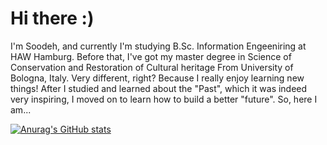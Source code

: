 # Hi there :) 

I'm Soodeh, and currently I'm studying B.Sc. Information Engeeniring at HAW Hamburg. Before that, I've got my master degree in Science of Conservation and Restoration of Cultural heritage From University of Bologna, Italy. Very different, right? Because I really enjoy learning new things! After I studied and learned about the "Past", which it was indeed very inspiring, I moved on to learn how to build a better "future". So, here I am...

[![Anurag's GitHub stats](https://github-readme-stats.vercel.app/api?username=Soodeh84)](https://github.com/anuraghazra/github-readme-stats)
